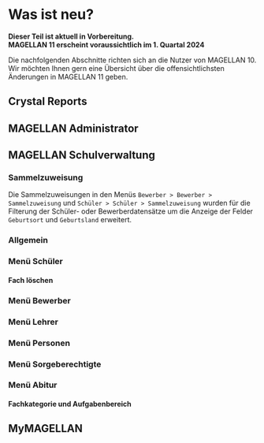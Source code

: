 # Was ist neu?

[1]:/assets/images/neues/10.001.png "Abitur: Fachkategorie, Aufgabenbereich"
[2]:/assets/images/neues/10.002.png "Kurs und Lehrer"
[3]:/assets/images/neues/10.003.png "Bestanden, Leistungsart"
[4]:/assets/images/neues/10.004.png "Aktionsaufrufe in der Gruppe Fächer"
[5]:/assets/images/neues/10.005.png "Fach löschen nach Kursnummer"
[6]:/assets/images/neues/10.006.png "Lehrerserien-E-Mail"
[7]:/assets/images/neues/10.007.png "Endnote fortschreiben"
[8]:/assets/images/neues/10.008.png "Personen-Serien-E-Mail"
[9]:/assets/images/neues/10.009.png "Sorgeberechtigten-Serien-E-Mail"
[10]:/assets/images/neues/10.010.png "Beurteilungsart"

**Dieser Teil ist aktuell in Vorbereitung. <br/>MAGELLAN 11 erscheint voraussichtlich im 1. Quartal 2024**

Die nachfolgenden Abschnitte richten sich an die Nutzer von MAGELLAN 10. Wir möchten Ihnen gern eine Übersicht über die offensichtlichsten Änderungen in MAGELLAN 11 geben.


## Crystal Reports

## MAGELLAN Administrator

## MAGELLAN Schulverwaltung

### Sammelzuweisung

Die Sammelzuweisungen in den Menüs `Bewerber > Bewerber > Sammelzuweisung` und `Schüler > Schüler > Sammelzuweisung` wurden für die Filterung der Schüler- oder Bewerberdatensätze um die Anzeige der Felder `Geburtsort` und `Geburtsland` erweitert.

### Allgemein

### Menü Schüler

#### Fach löschen

### Menü Bewerber

### Menü Lehrer

### Menü Personen

### Menü Sorgeberechtigte

### Menü Abitur

#### Fachkategorie und Aufgabenbereich

## MyMAGELLAN

